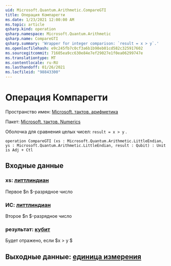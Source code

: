 ```yaml
---
uid: Microsoft.Quantum.Arithmetic.CompareGTI
title: Операция Компарегти
ms.date: 1/23/2021 12:00:00 AM
ms.topic: article
qsharp.kind: operation
qsharp.namespace: Microsoft.Quantum.Arithmetic
qsharp.name: CompareGTI
qsharp.summary: 'Wrapper for integer comparison: `result = x > y`.'
ms.openlocfilehash: e9c245fb7c0cf3a6b1b98eb01cd582c325917602
ms.sourcegitcommit: 71605ea9cc630e84e7ef29027e1f0ea06299747e
ms.translationtype: MT
ms.contentlocale: ru-RU
ms.lasthandoff: 01/26/2021
ms.locfileid: "98843300"
---
```

# <a name="comparegti-operation"></a>Операция Компарегти

Пространство имен: [Microsoft. тактов. арифметика](xref:Microsoft.Quantum.Arithmetic)

Пакет: [Microsoft. тактов. Numerics](https://nuget.org/packages/Microsoft.Quantum.Numerics)


Оболочка для сравнения целых чисел: `result = x > y` .

```qsharp
operation CompareGTI (xs : Microsoft.Quantum.Arithmetic.LittleEndian, ys : Microsoft.Quantum.Arithmetic.LittleEndian, result : Qubit) : Unit is Adj + Ctl
```


## <a name="input"></a>Входные данные

### <a name="xs--littleendian"></a>xs: [литтлиндиан](xref:Microsoft.Quantum.Arithmetic.LittleEndian)

Первое $n $-разрядное число


### <a name="ys--littleendian"></a>ИС: [литтлиндиан](xref:Microsoft.Quantum.Arithmetic.LittleEndian)

Второе $n $-разрядное число


### <a name="result--qubit"></a>результат: [кубит](xref:microsoft.quantum.lang-ref.qubit)

Будет отражено, если $x > y $



## <a name="output--unit"></a>Выходные данные: [единица измерения](xref:microsoft.quantum.lang-ref.unit)

